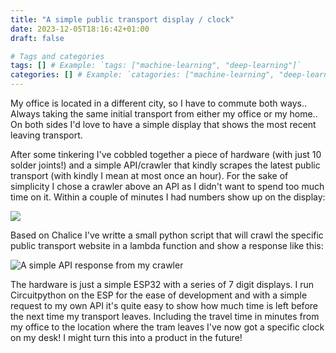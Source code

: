```yaml
---
title: "A simple public transport display / clock"
date: 2023-12-05T18:16:42+01:00
draft: false

# Tags and categories
tags: [] # Example: `tags: ["machine-learning", "deep-learning"]`
categories: [] # Example: `catagories: ["machine-learning", "deep-learning"]`
---
```


My office is located in a different city, so I have to commute both ways.. Always taking the same initial transport from either my office or my home.. On both sides I'd love to have a simple display that shows the most recent leaving transport. 

After some tinkering I've cobbled together a piece of hardware (with just 10 solder joints!) and a simple API/crawler that kindly scrapes the latest public transport (with kindly I mean at most once an hour). For the sake of simplicity I chose a crawler above an API as I didn't want to spend too much time on it. Within a couple of minutes I had numbers show up on the display:

![](https://files.jplattel.nl/2023/12/tRwSLt.jpg)

Based on Chalice I've writte a small python script that will crawl the specific public transport website in a lambda function and show a response like this:

![A simple API response from my crawler](https://files.jplattel.nl/2023/12/k1oIyV.png)

The hardware is just a simple ESP32 with a series of 7 digit displays. I run Circuitpython on the ESP for the ease of development and with a simple request to my own API it's quite easy to show how much time is left before the next time my transport leaves. Including the travel time in minutes from my office to the location where the tram leaves I've now got a specific clock on my desk! I might turn this into a product in the future! 
